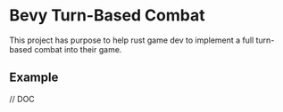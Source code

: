 # Bevy Turn-Based Combat

This project has purpose to help rust game dev to implement a full turn-based combat into their game.

## Example

// DOC
